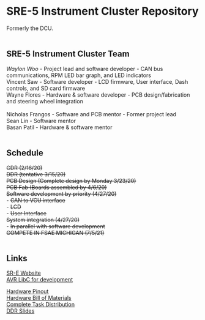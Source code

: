 # SRE-5 Instrument Cluster Repository
Formerly the DCU.<br/>
<br/>
## **SRE-5 Instrument Cluster Team**<br/>
_Waylon Woo_ - Project lead and software developer - CAN bus communications, RPM LED bar graph, and LED indicators<br/>
Vincent Saw - Software developer - LCD firmware, User interface, Dash controls, and SD card firmware<br/>
Wayne Flores - Hardware & software developer - PCB design/fabrication and steering wheel integration<br/>
<br/>
Nicholas Frangos - Software and PCB mentor - Former project lead<br/>
Sean Lin - Software mentor<br/>
Basan Patil - Hardware & software mentor<br/>
<br/>
## **Schedule**<br/>
~~CDR (2/16/20)<br/>~~
~~DDR (tentative 3/15/20)<br/>~~
~~PCB Design (Complete design by Monday 3/23/20)<br/>~~
~~PCB Fab (Boards assembled by 4/6/20)<br/>~~
~~Software development by priority (4/27/20)<br/>~~
    - ~~CAN to VCU interface~~<br/>
    - ~~LCD<br/>~~
    - ~~User Interface<br/>~~
~~System integration (4/27/20)<br/>~~
    - ~~In parallel with software development<br/>~~
~~COMPETE IN FSAE MICHIGAN (7/5/21)<br/>~~
<br/>
## **Links**<br/>
[SR-E Website](http://sr-e.org/)<br/>
[AVR LibC for development](https://www.nongnu.org/avr-libc/)<br/>

[Hardware Pinout](https://drive.google.com/a/sjsu.edu/file/d/1xLYuw01qww-YaoIknkYIqtMT0WFpS8pR/view?usp=sharing)<br/>
[Hardware Bill of Materials](https://docs.google.com/spreadsheets/d/1rcQoXyYTNdh5BdnpZmuGP6YcwMSbOxK2rHiKqOvTCTU/edit?usp=sharing)<br/>
[Complete Task Distribution](https://drive.google.com/a/sjsu.edu/file/d/1iRvdDaB0XlhBnymgw6_nRES0wXMsfi51/view?usp=sharing)<br/>
[DDR Slides](https://docs.google.com/presentation/d/1us2L_uvnOuphe-Pg-fkLn63WLO4gUXN5ZTdYcOGAHT0/edit?usp=sharing)<br/>


